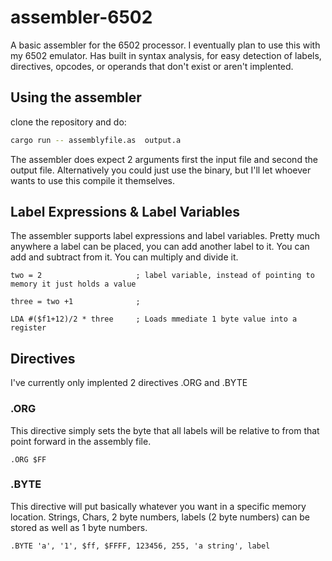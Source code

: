 # assembler-6502
A basic assembler for the 6502 processor. I eventually plan to use this with my 6502 emulator. 
Has built in syntax analysis, for easy detection of  labels, directives, opcodes, or operands 
that don't exist or aren't implented. 


## Using the assembler

clone the repository and do: 
```bash
cargo run -- assemblyfile.as  output.a
```
The assembler does expect 2 arguments first the input file and second the output file. 
Alternatively you could just use the binary, but I'll let whoever wants to use this
compile it themselves. 

## Label Expressions & Label Variables
The assembler supports label expressions and label variables. Pretty much anywhere a label can be placed, you can add another label to it. You can add and subtract from it. You can multiply and divide it. 

```assembly
two = 2                     ; label variable, instead of pointing to memory it just holds a value

three = two +1              ; 

LDA #($f1+12)/2 * three     ; Loads mmediate 1 byte value into a register
```

## Directives 
I've currently only implented 2 directives .ORG and .BYTE

### .ORG
This directive simply sets the byte that all labels will be relative to from that point
forward in the assembly file. 

```assembly
.ORG $FF
```

### .BYTE
This directive will put basically whatever you want in a specific memory location. Strings, Chars, 2 byte numbers, labels (2 byte numbers) can be stored as well as 1 byte numbers. 

```assembly
.BYTE 'a', '1', $ff, $FFFF, 123456, 255, 'a string', label
```
 
